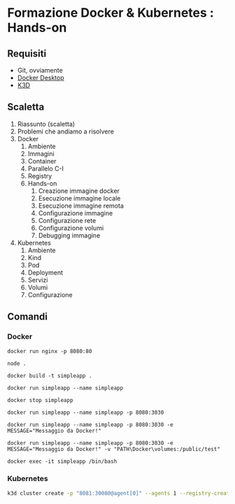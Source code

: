 # Formazione Docker & Kubernetes : Hands-on
## Requisiti
- Git, ovviamente
- [Docker Desktop](https://www.docker.com/get-started)
- [K3D](https://k3d.io/#installation)

## Scaletta
1. Riassunto (scaletta)
2. Problemi che andiamo a risolvere
3. Docker
	1. Ambiente
	2. Immagini
	3. Container
	4. Parallelo C-I
	5. Registry
	6. Hands-on
		1. Creazione immagine docker 
		2. Esecuzione immagine locale
		3. Esecuzione immagine remota
		4. Configurazione immagine
		6. Configurazione rete 
		5. Configurazione volumi
		7. Debugging immagine
4. Kubernetes
	1. Ambiente
	2. Kind
	3. Pod
	4. Deployment
	5. Servizi
	6. Volumi
	7. Configurazione


## Comandi

### Docker

``` docker
docker run nginx -p 8080:80
```

``` docker
node .
```

``` docker
docker build -t simpleapp .
```

``` docker
docker run simpleapp --name simpleapp
```

``` docker
docker stop simpleapp
```

``` docker
docker run simpleapp --name simpleapp -p 8080:3030
```

``` docker
docker run simpleapp --name simpleapp -p 8080:3030 -e MESSAGE="Messaggio da Docker!"
```

``` docker
docker run simpleapp --name simpleapp -p 8080:3030 -e MESSAGE="Messaggio da Docker!" -v "PATH\Docker\volumes:/public/test"
```

``` docker
docker exec -it simpleapp /bin/bash
```

### Kubernetes

``` bash
k3d cluster create -p "8081:30080@agent[0]" --agents 1 --registry-create
```

